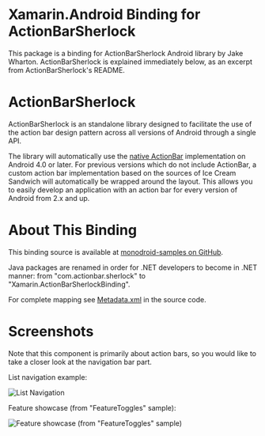 Xamarin.Android Binding for ActionBarSherlock
=============================================

This package is a binding for ActionBarSherlock Android library by Jake Wharton.
ActionBarSherlock is explained immediately below, as an excerpt from
ActionBarSherlock's README.

ActionBarSherlock
=================

ActionBarSherlock is an standalone library designed to facilitate the use of
the action bar design pattern across all versions of Android through a single
API.

The library will automatically use the [native ActionBar][2] implementation on
Android 4.0 or later. For previous versions which do not include ActionBar, a
custom action bar implementation based on the sources of Ice Cream Sandwich
will automatically be wrapped around the layout. This allows you to easily
develop an application with an action bar for every version of Android from 2.x
and up.

About This Binding
==================

This binding source is available at [monodroid-samples on GitHub][1].

Java packages are renamed in order for .NET developers to become in .NET manner:
from "com.actionbar.sherlock" to "Xamarin.ActionBarSherlockBinding".

For complete mapping see [Metadata.xml][5] in the source code.


Screenshots
===========

Note that this component is primarily about action bars, so you would
like to take a closer look at the navigation bar part.

List navigation example:

![List Navigation][3]

Feature showcase (from "FeatureToggles" sample):

![Feature showcase (from "FeatureToggles" sample)][4]


[1]: https://github.com/xamarin/monodroid-samples/tree/master/ActionBarSherlock
[2]: http://developer.android.com/guide/topics/ui/actionbar.html
[3]: https://github.com/xamarin/monodroid-samples/raw/master/ActionBarSherlock/components/sshot_ListNavigation.png
[4]: https://github.com/xamarin/monodroid-samples/raw/master/ActionBarSherlock/components/sshot_FeatureToggles.png
[5]: https://github.com/xamarin/monodroid-samples/blob/master/ActionBarSherlock/ActionBarSherlock/Transforms/Metadata.xml
